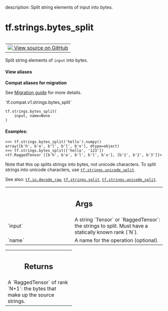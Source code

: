 description: Split string elements of input into bytes.

<div itemscope itemtype="http://developers.google.com/ReferenceObject">
<meta itemprop="name" content="tf.strings.bytes_split" />
<meta itemprop="path" content="Stable" />
</div>

# tf.strings.bytes_split

<!-- Insert buttons and diff -->

<table class="tfo-notebook-buttons tfo-api nocontent" align="left">
<td>
  <a target="_blank" href="https://github.com/tensorflow/tensorflow/blob/r2.2/tensorflow/python/ops/ragged/ragged_string_ops.py#L35-L78">
    <img src="https://www.tensorflow.org/images/GitHub-Mark-32px.png" />
    View source on GitHub
  </a>
</td>
</table>



Split string elements of `input` into bytes.

<section class="expandable">
  <h4 class="showalways">View aliases</h4>
  <p>
<b>Compat aliases for migration</b>
<p>See
<a href="https://www.tensorflow.org/guide/migrate">Migration guide</a> for
more details.</p>
<p>`tf.compat.v1.strings.bytes_split`</p>
</p>
</section>

<pre class="devsite-click-to-copy prettyprint lang-py tfo-signature-link">
<code>tf.strings.bytes_split(
    input, name=None
)
</code></pre>



<!-- Placeholder for "Used in" -->


#### Examples:



```
>>> tf.strings.bytes_split('hello').numpy()
array([b'h', b'e', b'l', b'l', b'o'], dtype=object)
>>> tf.strings.bytes_split(['hello', '123'])
<tf.RaggedTensor [[b'h', b'e', b'l', b'l', b'o'], [b'1', b'2', b'3']]>
```

Note that this op splits strings into bytes, not unicode characters.  To
split strings into unicode characters, use <a href="../../tf/strings/unicode_split.md"><code>tf.strings.unicode_split</code></a>.

See also: <a href="../../tf/io/decode_raw.md"><code>tf.io.decode_raw</code></a>, <a href="../../tf/strings/split.md"><code>tf.strings.split</code></a>, <a href="../../tf/strings/unicode_split.md"><code>tf.strings.unicode_split</code></a>.

<!-- Tabular view -->
 <table class="responsive fixed orange">
<colgroup><col width="214px"><col></colgroup>
<tr><th colspan="2"><h2 class="add-link">Args</h2></th></tr>

<tr>
<td>
`input`
</td>
<td>
A string `Tensor` or `RaggedTensor`: the strings to split.  Must
have a statically known rank (`N`).
</td>
</tr><tr>
<td>
`name`
</td>
<td>
A name for the operation (optional).
</td>
</tr>
</table>



<!-- Tabular view -->
 <table class="responsive fixed orange">
<colgroup><col width="214px"><col></colgroup>
<tr><th colspan="2"><h2 class="add-link">Returns</h2></th></tr>
<tr class="alt">
<td colspan="2">
A `RaggedTensor` of rank `N+1`: the bytes that make up the source strings.
</td>
</tr>

</table>

